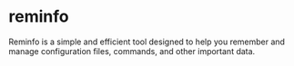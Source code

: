 # reminfo
Reminfo is a simple and efficient tool designed to help you remember and manage configuration files, commands, and other important data. 
